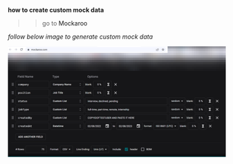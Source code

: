 **how to create custom mock data**

>> go to <a src="https://www.mockaroo.com/">Mockaroo</a>

*follow below image to generate custom mock data*

![custom mock data](/assets/mockaroo.png "Shiprock, New Mexico by Beau Rogers")